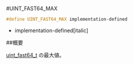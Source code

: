 #UINT_FAST64_MAX
```cpp
#define UINT_FAST64_MAX implementation-defined
```
* implementation-defined[italic]

##概要


[uint_fast64_t](/reference/cstdint/uint_fast64_t.md) の最大値。
